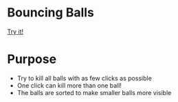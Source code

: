 # Bouncing Balls

[Try it!](https://christernilsson.github.io/foo/026-Anna)

# Purpose

* Try to kill all balls with as few clicks as possible
* One click can kill more than one ball!
* The balls are sorted to make smaller balls more visible
